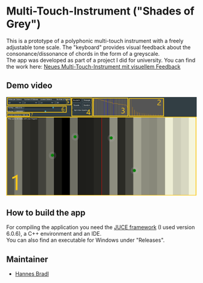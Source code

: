 #  Multi-Touch-Instrument ("Shades of Grey")

This is a prototype of a polyphonic multi-touch instrument with a freely adjustable tone scale. The "keyboard" provides visual feedback about the consonance/dissonance of chords in the form of a greyscale.  
The app was developed as part of a project I did for university. You can find the work here: [Neues Multi-Touch-Instrument mit visuellem Feedback](https://iem.kug.ac.at/abschlussarbeiten/abschlussarbeit.html?q=5ff4445f004f8903a4ecdc00d43cfb3a92444d3df04b4f99e3a025e67e1df730)

## Demo video

[![Demonstrational video](GUI.png)](https://www.youtube.com/watch?v=zsW0xHFn5No&t=1s "MultiTouchInstrument")


## How to build the app

For compiling the application you need the [JUCE framework](https://juce.com) (I used version 6.0.6), a C++ environment and an IDE.  
You can also find an executable for Windows under "Releases".


## Maintainer

- [Hannes Bradl](mailto:hbradl@student.tugraz.at)



